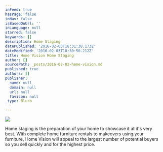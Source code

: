 ```yaml
---
inFeed: true
hasPage: false
inNav: false
isBasedOnUrl: ''
inLanguage: null
starred: false
keywords: []
description: Home Staging
datePublished: '2016-02-03T18:31:38.173Z'
dateModified: '2016-02-03T18:30:50.212Z'
title: Home Vision Home Staging
author: []
sourcePath: _posts/2016-02-02-home-vision.md
published: true
authors: []
publisher:
  name: null
  domain: null
  url: null
  favicon: null
_type: Blurb

---
```

![](https://s3-us-west-2.amazonaws.com/the-grid-img/p/b605e65b6d1a1193dcb5ffb4645c792e7b24a348.jpg)

Home staging is the preparation of your home to showcase it at it's very best. With complete home furniture rentals to makeovers using your furniture, Home Vision will appeal to the largest number of potential buyers so you sell quickly and for the highest price.